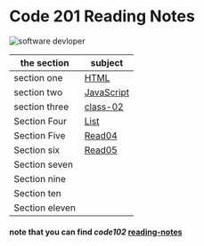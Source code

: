 # Code 201 Reading Notes

![software devloper](https://granitedevices.com/wp-content/uploads/2019/12/swdeveloper.jpg)

the section | subject
------------ | -------------
section one | [HTML](https://aymannaif.github.io/code-201-reading-notes/html-structure)
section two | [JavaScript](https://aymannaif.github.io/code-201-reading-notes/JS)
section three | [class-02](https://aymannaif.github.io/code-201-reading-notes/class-02)
Section Four | [List](https://aymannaif.github.io/code-201-reading-notes/List)
Section Five | [Read04](https://aymannaif.github.io/code-201-reading-notes/read04)
Section six  | [Read05](https://aymannaif.github.io/code-201-reading-notes/Read-05)
Section seven  | 
Section nine |
Section ten | 
Section eleven | 

#### **note** that you can find *code102* [reading-notes](https://aymannaif.github.io/reading-notes/)
